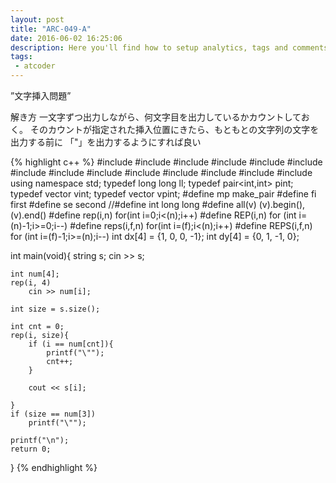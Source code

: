 ```yaml
---
layout: post
title: "ARC-049-A"
date: 2016-06-02 16:25:06
description: Here you'll find how to setup analytics, tags and comments for your blog
tags:
 - atcoder
---
```


”文字挿入問題”

解き方
一文字ずつ出力しながら、何文字目を出力しているかカウントしておく。
そのカウントが指定された挿入位置にきたら、もともとの文字列の文字を出力する前に
「"」を出力するようにすれば良い

{% highlight c++ %}
#include <iostream>
#include <string>
#include <algorithm>
#include <functional>
#include <vector>
#include <stack>
#include <queue>
#include <set>
#include <bitset>
#include <map>
#include <cstdio>
#include <cstdlib>
#include <cstring>
#include <cmath>
using namespace std;
typedef long long ll;
typedef pair<int,int> pint;
typedef vector<int> vint;
typedef vector<pint> vpint;
#define mp make_pair
#define fi first
#define se second
//#define int long long
#define all(v) (v).begin(),(v).end()
#define rep(i,n) for(int i=0;i<(n);i++)
#define REP(i,n) for (int i=(n)-1;i>=0;i--)
#define reps(i,f,n) for(int i=(f);i<(n);i++)
#define REPS(i,f,n) for (int i=(f)-1;i>=(n);i--)
int dx[4] = {1, 0, 0, -1};
int dy[4] = {0, 1, -1, 0};
 
int main(void){
	string s;
	cin >> s;
 
	int num[4];
	rep(i, 4)
		cin >> num[i];
 
	int size = s.size();
 
	int cnt = 0;
	rep(i, size){
		if (i == num[cnt]){
			printf("\"");
			cnt++;
		}
 
		cout << s[i];
 
	}
	if (size == num[3])
		printf("\"");
 
	printf("\n");
	return 0;
}
{% endhighlight %}